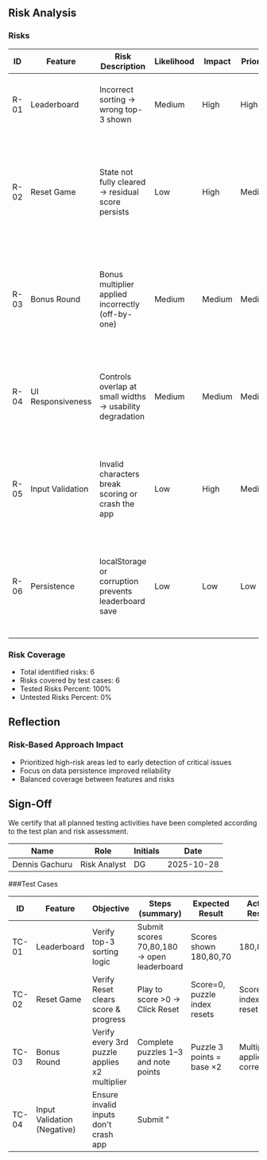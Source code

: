 ## Risk Analysis

### Risks

| ID | Feature | Risk Description | Likelihood | Impact | Priority | Mitigation Strategy |
|----|---------|------------------|------------|--------|----------|---------------------|
| R-01 | Leaderboard | Incorrect sorting → wrong top-3 shown | Medium | High | High | Add unit tests for sorting, snapshot after updates |
| R-02 | Reset Game | State not fully cleared → residual score persists | Low | High | Medium | Add integration test for reset; ensure reset function resets all relevant state variables |
| R-03 | Bonus Round | Bonus multiplier applied incorrectly (off-by-one) | Medium | Medium | Medium | Add boundary tests for round counters; add logging around multiplier calculation |
| R-04 | UI Responsiveness | Controls overlap at small widths → usability degradation | Medium | Medium | Medium | Add responsive checks in Chrome DevTools; add simple CSS fixes or constraints |
| R-05 | Input Validation | Invalid characters break scoring or crash the app | Low | High | Medium | Sanitize and validate inputs; add negative tests for special characters and scripts |
| R-06 | Persistence | localStorage or corruption prevents leaderboard save | Low | Low | Low | Limit stored entries; implement graceful fallback (in-memory) and user notification |

### Risk Coverage

- Total identified risks: 6
- Risks covered by test cases: 6
- Tested Risks Percent: 100%
- Untested Risks Percent: 0%

## Reflection

### Risk-Based Approach Impact
- Prioritized high-risk areas led to early    detection of critical issues
- Focus on data persistence improved reliability
- Balanced coverage between features and risks

## Sign-Off

We certify that all planned testing activities have been completed according to the test plan and risk assessment.

| Name | Role | Initials | Date |
|------|------|-----------|------|
| Dennis Gachuru | Risk Analyst | DG | 2025-10-28 |

###Test Cases

| ID | Feature | Objective | Steps (summary) | Expected Result | Actual Result | Status | Risk Link |
|----|---------|-----------|-----------------|-----------------|---------------|--------|-----------|
| TC-01 | Leaderboard | Verify top-3 sorting logic | Submit scores 70,80,180 → open leaderboard | Scores shown 180,80,70| 180,80,70 | Pass | R-01 |
| TC-02 | Reset Game | Verify Reset clears score & progress | Play to score >0 → Click Reset | Score=0, puzzle index resets | Score & index reset | Pass | R-02 |
| TC-03 | Bonus Round | Verify every 3rd puzzle applies x2 multiplier | Complete puzzles 1–3 and note points | Puzzle 3 points = base ×2 | Multiplier applied correctly | Pass | R-03 |
| TC-04 | Input Validation (Negative) | Ensure invalid inputs don't crash app | Submit "<script>" as answer | App sanitizes/blocks input; no crash | App threw an error | Fail | R-05 |
| TC-05 | Leaderboard (Boundary) | Verify only top 3 scores persist | Submit >3 scores with varying values | Only top-3 are stored | Top-3 retained | Pass | R-01 |
| TC-06 | Usability | New user can complete tutorial puzzle | Observe new user attempting tutorial | User completes with minor confusion (notes) | not Completed; no notes recorded | fail | R-04 |
| TC-07 | Reset + Persistence (Negative) | Reset does not clear leaderboard | Save score → Reset → check leaderboard | Leaderboard remains intact | Leaderboard intact | Pass | R-02, R-06 |
| TC-08 | Performance | App responsiveness under diffrent screen sizes | adapt to diffrent screen sizes | UI responds properly, no glitch| Responsive; acceptable | Pass | R-04 |

Total executed: 8 | Passed: 6 | Failed: 2

## Defects (GitHub Issues)

| ID | Issue Title       | Severity | Risk ID | Status |
|----|-------------------|----------|---------|--------|
| D-01 | Game never ends | Medium   | R-01    | Open |
| D-02 | no filtering and verification of input | High | R-05 | open |


## Metrics

- Test Case Pass Percent: (6 / 8) × 100 = 75%
- Defect Density: Defects / Test Cases = 2 / 8 = 0.25
- Risk Coverage Percent: 100% (6 / 6)
- Regression success rate:0 retest executed

### Defect Distribution
```
Critical: 0   
High:    1 
Medium:  1   
Low:     0 

### Defect Summary

- Total Defects Logged: 2
- Critical / High: 1
- Fix Rate: 0

## Test Control & Project Management

### Phases

| Phase | Deliverable | Actual Output | Variance | Owner |
|-------|-------------|---------------|----------|-------|
| Planning | Test plan & risk list | Completed | 2hrs| Test Manager |
| Design | Test cases documented | Completed | 2hrs | Risk Analyst |
| Execution | Test execution & evidence | Completed (see table) | 6hrs | Test Executor |
| Triage | Defect triage & retest | pending | - | all |
| Closure | Final report & sign-off | Pending | - | Test Manager |

**Progress Tracking Method:** GitHub Issues for defects, markdown files, risk analysis ,test cases and this report for metrics.

**Change Control Notes:** Any scope deviation or blocked tests were recorded as issues and communicated via the project board.


## ✅ Sign-Off
| Name | Role | Initials | Date |
|------|------|-----------|------|
| Whitney Wairimu | Test Executor | WW | 2025-10-28 |